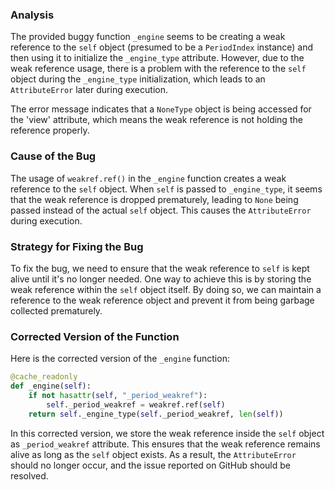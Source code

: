 ### Analysis
The provided buggy function `_engine` seems to be creating a weak reference to the `self` object (presumed to be a `PeriodIndex` instance) and then using it to initialize the `_engine_type` attribute. However, due to the weak reference usage, there is a problem with the reference to the `self` object during the `_engine_type` initialization, which leads to an `AttributeError` later during execution.

The error message indicates that a `NoneType` object is being accessed for the 'view' attribute, which means the weak reference is not holding the reference properly.

### Cause of the Bug
The usage of `weakref.ref()` in the `_engine` function creates a weak reference to the `self` object. When `self` is passed to `_engine_type`, it seems that the weak reference is dropped prematurely, leading to `None` being passed instead of the actual `self` object. This causes the `AttributeError` during execution.

### Strategy for Fixing the Bug
To fix the bug, we need to ensure that the weak reference to `self` is kept alive until it's no longer needed. One way to achieve this is by storing the weak reference within the `self` object itself. By doing so, we can maintain a reference to the weak reference object and prevent it from being garbage collected prematurely.

### Corrected Version of the Function
Here is the corrected version of the `_engine` function:
```python
@cache_readonly
def _engine(self):
    if not hasattr(self, "_period_weakref"):
        self._period_weakref = weakref.ref(self)
    return self._engine_type(self._period_weakref, len(self))
```

In this corrected version, we store the weak reference inside the `self` object as `_period_weakref` attribute. This ensures that the weak reference remains alive as long as the `self` object exists. As a result, the `AttributeError` should no longer occur, and the issue reported on GitHub should be resolved.